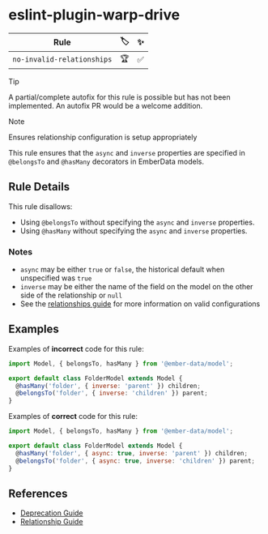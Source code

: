 # eslint-plugin-warp-drive

| Rule | 🏷️ | ✨ |
| ---- | -- | -- |
| `no-invalid-relationships` | 🏆 | ✅ |

> [!TIP]
> A partial/complete autofix for this rule is possible but has not been implemented.
> An autofix PR would be a welcome addition.

> [!Note]
> Ensures relationship configuration is setup appropriately

This rule ensures that the `async` and `inverse` properties are specified in `@belongsTo` and `@hasMany` decorators in EmberData models.

## Rule Details

This rule disallows:

- Using `@belongsTo` without specifying the `async` and `inverse` properties.
- Using `@hasMany` without specifying the `async` and `inverse` properties.

### Notes

- `async` may be either `true` or `false`, the historical default when unspecified was `true`
- `inverse` may be either the name of the field on the model on the other side of the relationship or `null`
- See the [relationships guide](https://github.com/warp-drive-data/warp-drive/blob/main/guides/the-manual/misc/relational-data/index.md) for more information on valid configurations

## Examples

Examples of **incorrect** code for this rule:

```js
import Model, { belongsTo, hasMany } from '@ember-data/model';

export default class FolderModel extends Model {
  @hasMany('folder', { inverse: 'parent' }) children;
  @belongsTo('folder', { inverse: 'children' }) parent;
}
```

Examples of **correct** code for this rule:

```js
import Model, { belongsTo, hasMany } from '@ember-data/model';

export default class FolderModel extends Model {
  @hasMany('folder', { async: true, inverse: 'parent' }) children;
  @belongsTo('folder', { async: true, inverse: 'children' }) parent;
}
```

## References

- [Deprecation Guide](https://deprecations.emberjs.com/id/ember-data-deprecate-non-strict-relationships)
- [Relationship Guide](https://github.com/warp-drive-data/warp-drive/blob/main/guides/the-manual/misc/relational-data/index.md)
